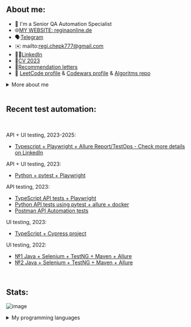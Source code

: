 ## About me:

- 👋 I'm a Senior QA Automation Specialist
- 🌐[MY WEBSITE: reginaonline.de](https://reginaonline.de/)
- 🗣️[Telegram](https://t.me/reg7na)
- ✉️ mailto:regi.chepk777@gmail.com
- 👩‍💻[LinkedIn](https://www.linkedin.com/in/reg7na/)
- 📜[CV 2023](https://drive.google.com/file/d/16yC3pqIpBytKBEi0OXHP3-BWri_ZSzEY/view?usp=share_link)
- 📄[Recommendation letters](https://drive.google.com/file/d/17keY2AQ-B4bGNjW-IFbrofdL77HV_5ge/view?usp=sharing)
- 🔣 [LeetCode profile](https://leetcode.com/SeveR-ina/) & [Codewars profile](https://www.codewars.com/users/SeveR-ina) & [Algoritms repo](https://github.com/SeveR-ina/algorithms)

<details>
<summary> More about me </summary>
<br>
Technical Skills:

- Top used programming languages are Typescript and Java, also learning: Python;
- Automation testing: Playwright, Selenium, jUnit, Postman and learning: Cypress.io, pytest;
- Version control: Gitlab, GitHub;
- Build tools: Maven, Gradle;
- Databases: SQL, NoSQL;
- CI/CD: Gitlab pipelines, Jenkins, TeamCity, GitHub Actions;
- Other: Swagger, Docker;

<br>
Main achievements:

- creating test automation frameworks and test documentation from scratch;
- connecting test pipelines in Gitlab with Teams notifications through Power Automate: notifications about test results, MR statuses; etc;
- building test reporting from scratch using Allure Reports and Allure TestOps and connecting them with Gitlab CI/CD;
- working with worldwide teams in English and a little bit Deutsch;
- participating in big and small IT companies for 10 years.

<br>
Languages:

- English (Fluent, B2->C1)
- German (Proficient - A2)
</details>
  
<br>
  
## Recent test automation:
<br>

API + UI testing, 2023-2025:
- [Typescript + Playwright + Allure Report/TestOps - Check more details on LinkedIn](https://www.linkedin.com/in/reg7na/details/experience/)

API + UI testing, 2023:
- [Python + pytest + Playwright](https://github.com/SeveR-ina/gist_project)
  
API testing, 2023: 
- [TypeScript API tests + Playwright](https://github.com/SeveR-ina/playwright_example_api_tests)
- [Python API tests using pytest + allure + docker](https://github.com/SeveR-ina/restful_booker_python_api_tests)
- [Postman API Automation tests](https://github.com/SeveR-ina/api_postman_restful_booker/tree/main)

UI testing, 2023:
- [TypeScript + Cypress project](https://github.com/SeveR-ina/ts_luma_store)

UI testing, 2022:
- [№1 Java + Selenium + TestNG + Maven + Allure](https://github.com/SeveR-ina/rakuten-test-task)
- [№2 Java + Selenium + TestNG + Maven + Allure](https://github.com/SeveR-ina/friday-test-task)
<br>

## Stats:
![image](https://www.codewars.com/users/SeveR-ina/badges/small) 

<details>
<summary> My programming languages </summary>
<br>
 
![Top Langs](https://github-readme-stats.vercel.app/api/top-langs/?username=SeveR-ina&layout=compact&langs_count=4&theme=transparent)

</details>
